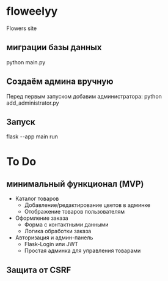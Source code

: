 # floweelyy
Flowers site

## миграции базы данных
python main.py

## Создаём админа вручную
Перед первым запуском добавим администратора:
python add_administrator.py

## Запуск
flask --app main run

# To Do
## минимальный функционал (MVP)
- Каталог товаров
    - Добавление/редактирование цветов в админке
    - Отображение товаров пользователям
- Оформление заказа
    - Форма с контактными данными
    - Логика обработки заказа
- Авторизация и админ-панель
    - Flask-Login или JWT
    - Простая админка для управления товарами
## Защита от CSRF
